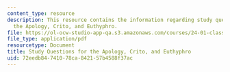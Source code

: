 ```yaml
---
content_type: resource
description: This resource contains the information regarding study questions for
  the Apology, Crito, and Euthyphro.
file: https://ol-ocw-studio-app-qa.s3.amazonaws.com/courses/24-01-classics-of-western-philosophy-spring-2016/72eedb84741078ca842157b4588f37ac_MIT24_01S16_SES2.pdf
file_type: application/pdf
resourcetype: Document
title: Study Questions for the Apology, Crito, and Euthyphro
uid: 72eedb84-7410-78ca-8421-57b4588f37ac
---
```

